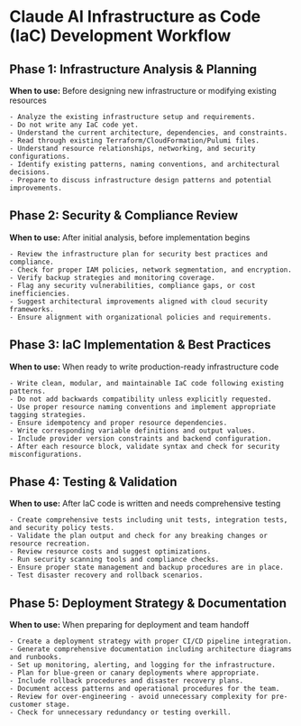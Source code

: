 # Claude AI Infrastructure as Code (IaC) Development Workflow

## Phase 1: Infrastructure Analysis & Planning
**When to use:** Before designing new infrastructure or modifying existing resources

```
- Analyze the existing infrastructure setup and requirements.
- Do not write any IaC code yet.
- Understand the current architecture, dependencies, and constraints.
- Read through existing Terraform/CloudFormation/Pulumi files.
- Understand resource relationships, networking, and security configurations.
- Identify existing patterns, naming conventions, and architectural decisions.
- Prepare to discuss infrastructure design patterns and potential improvements.
```

## Phase 2: Security & Compliance Review
**When to use:** After initial analysis, before implementation begins

```
- Review the infrastructure plan for security best practices and compliance.
- Check for proper IAM policies, network segmentation, and encryption.
- Verify backup strategies and monitoring coverage.
- Flag any security vulnerabilities, compliance gaps, or cost inefficiencies.
- Suggest architectural improvements aligned with cloud security frameworks.
- Ensure alignment with organizational policies and requirements.
```

## Phase 3: IaC Implementation & Best Practices
**When to use:** When ready to write production-ready infrastructure code

```
- Write clean, modular, and maintainable IaC code following existing patterns.
- Do not add backwards compatibility unless explicitly requested.
- Use proper resource naming conventions and implement appropriate tagging strategies.
- Ensure idempotency and proper resource dependencies.
- Write corresponding variable definitions and output values.
- Include provider version constraints and backend configuration.
- After each resource block, validate syntax and check for security misconfigurations.
```

## Phase 4: Testing & Validation
**When to use:** After IaC code is written and needs comprehensive testing

```
- Create comprehensive tests including unit tests, integration tests, and security policy tests.
- Validate the plan output and check for any breaking changes or resource recreation.
- Review resource costs and suggest optimizations.
- Run security scanning tools and compliance checks.
- Ensure proper state management and backup procedures are in place.
- Test disaster recovery and rollback scenarios.
```

## Phase 5: Deployment Strategy & Documentation
**When to use:** When preparing for deployment and team handoff

```
- Create a deployment strategy with proper CI/CD pipeline integration.
- Generate comprehensive documentation including architecture diagrams and runbooks.
- Set up monitoring, alerting, and logging for the infrastructure.
- Plan for blue-green or canary deployments where appropriate.
- Include rollback procedures and disaster recovery plans.
- Document access patterns and operational procedures for the team.
- Review for over-engineering - avoid unnecessary complexity for pre-customer stage.
- Check for unnecessary redundancy or testing overkill.
```